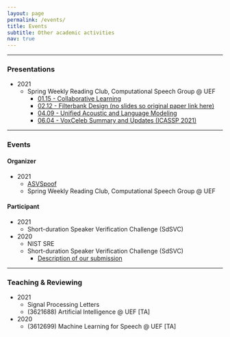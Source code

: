```yaml
---
layout: page
permalink: /events/
title: Events
subtitle: Other academic activities
nav: true
---
```


-------------------
### Presentations
* 2021
    * Spring Weekly Reading Club, Computational Speech Group @ UEF
        * [01.15 - Collaborative Learning](https://docs.google.com/presentation/d/1RCYFQbLoJRrvShqpsSdQSegddKyBBMTPn9bjX1EsKyE/edit?usp=sharing)
        * [02.12 - Filterbank Design (no slides so original paper link here)](https://arxiv.org/abs/1910.10400)
        * [04.09 - Unified Acoustic and Language Modeling](https://docs.google.com/presentation/d/1ZSCScHn7u2lrrSj0DFJX7v9h3LvlzLBq0Dypg8fWpXY/edit?usp=sharing)
        * [06.04 - VoxCeleb Summary and Updates (ICASSP 2021)](https://drive.google.com/file/d/1KFxa9bhyeR72uI5Q6plGc5ezncy1EOoG/view?usp=sharing)

-------------------
### Events

#### Organizer
* 2021
    * [ASVSpoof](https://www.asvspoof.org)
    * Spring Weekly Reading Club, Computational Speech Group @ UEF

#### Participant
* 2021
    * Short-duration Speaker Verification Challenge (SdSVC)
* 2020
    * NIST SRE
    * Short-duration Speaker Verification Challenge (SdSVC)
        * [Description of our submission](https://arxiv.org/abs/2007.13118)

-------------------
### Teaching & Reviewing
* 2021
    * Signal Processing Letters
    * (3621688) Artificial Intelligence @ UEF [TA]
* 2020
    * (3612699) Machine Learning for Speech @ UEF [TA]
